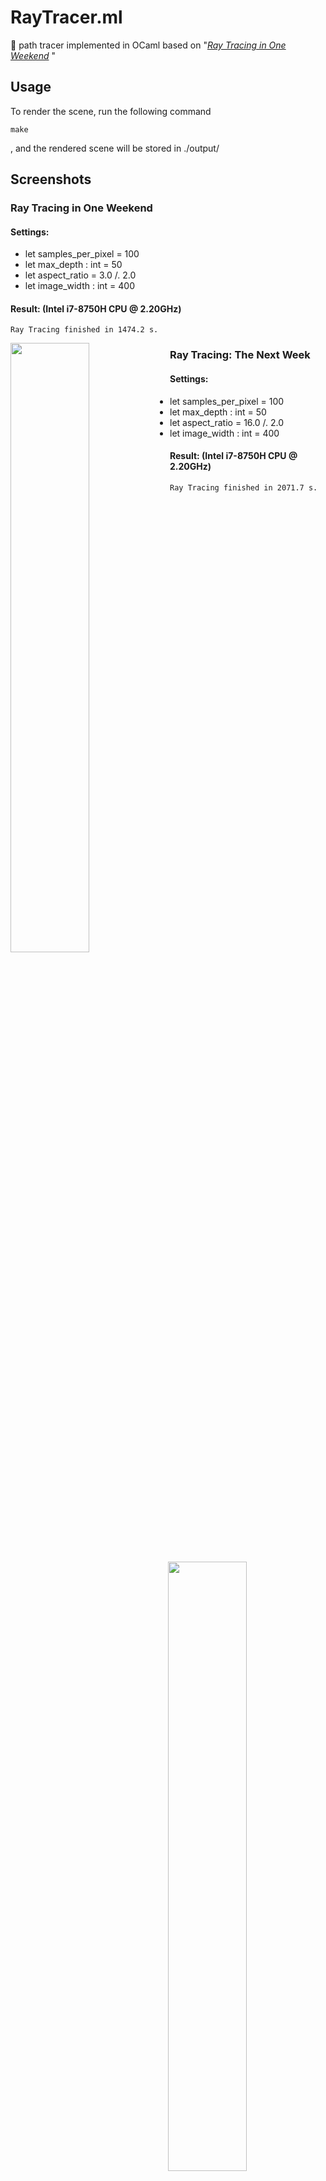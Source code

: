 
# RayTracer.ml

🌈 path tracer implemented in OCaml based on "[_Ray Tracing in One Weekend_](https://raytracing.github.io/books/RayTracingInOneWeekend.html)
"

## Usage

To render the scene, run the following command
``` 
make
```
 , and the rendered scene will be stored in ./output/

## Screenshots

### Ray Tracing in One Weekend

#### Settings:

- let samples_per_pixel = 100
- let max_depth : int = 50
- let aspect_ratio = 3.0 /. 2.0
- let image_width : int = 400

#### Result: (Intel i7-8750H CPU @ 2.20GHz)

```
Ray Tracing finished in 1474.2 s.
```

<img src="https://z3.ax1x.com/2021/07/03/R2tV3V.png" width = 50% alt="" align=left>

<img src="https://z3.ax1x.com/2021/07/03/RRdt9s.png" width = 50% alt="" align=right>


### Ray Tracing: The Next Week

#### Settings:

- let samples_per_pixel = 100
- let max_depth : int = 50
- let aspect_ratio = 16.0 /. 2.0
- let image_width : int = 400

#### Result: (Intel i7-8750H CPU @ 2.20GHz)

```
Ray Tracing finished in 2071.7 s.
```
<img src="https://z3.ax1x.com/2021/07/06/RI43TK.png" width = 100% alt="" align=right>
